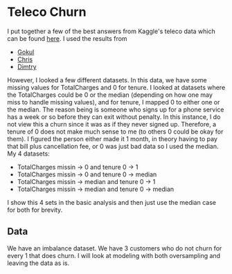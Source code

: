 # Teleco Churn
I put together a few of the best answers from Kaggle's teleco data which can be found [here](https://www.kaggle.com/radmirzosimov/telecom-users-dataset). I used the results from 
* [Gokul](https://www.kaggle.com/gokulrajkmv/predict-which-customer-will-leave-eda-modeling)
* [Chris](https://www.kaggle.com/docxian/telecom-customer-churn)
* [Dimtry](https://www.kaggle.com/dmitryuarov/customer-churn-eda-prediction)

However, I looked a few different datasets. In this data, we have some missing values for TotalCharges and 0 for tenure. I looked at datasets where the TotalCharges could be 0 or the median (depending on how one may miss to handle missing values), and for tenure, I mapped 0 to either one or the median. The reason being is someone who signs up for a phone service has a week or so before they can exit without penalty. In this instance, I do not view this a churn since it was as if they never signed up. Therefore, a tenure of 0 does not make much sense to me (to others 0 could be okay for them). I figured the person either made it 1 month, in theory having to pay that bill plus cancellation fee, or 0 was just bad data so I used the median. My 4 datasets:
* TotalCharges missin -> 0 and tenure 0 -> 1
* TotalCharges missin -> 0 and tenure 0 -> median
* TotalCharges missin -> median and tenure 0 -> 1
* TotalCharges missin -> median and tenure 0 -> median

I show this 4 sets in the basic analysis and then just use the median case for both for brevity. 

## Data
We have an imbalance dataset. We have 3 customers who do not churn for every 1 that does churn. I will look at modeling with both oversampling and leaving the data as is.
